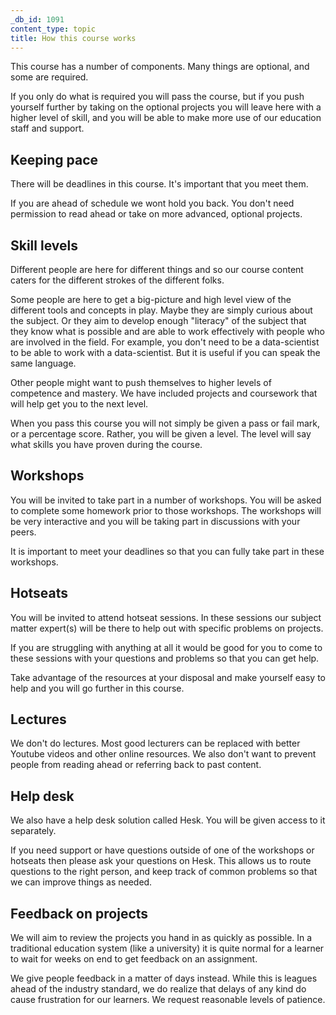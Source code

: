 ```yaml
---
_db_id: 1091
content_type: topic
title: How this course works
---
```


This course has a number of components. Many things are optional, and some are required.

If you only do what is required you will pass the course, but if you push yourself further by taking on the optional projects you will leave here with a higher level of skill, and you will be able to make more use of our education staff and support.

## Keeping pace 

There will be deadlines in this course. It's important that you meet them.

If you are ahead of schedule we wont hold you back. You don't need permission to read ahead or take on more advanced, optional projects.

## Skill levels 

Different people are here for different things and so our course content caters for the different strokes of the different folks.

Some people are here to get a big-picture and high level view of the different tools and concepts in play. Maybe they are simply curious about the subject. Or they aim to develop enough "literacy" of the subject that they know what is possible and are able to work effectively with people who are involved in the field. For example, you don't need to be a data-scientist to be able to work with a data-scientist. But it is useful if you can speak the same language.

Other people might want to push themselves to higher levels of competence and mastery. We have included projects and coursework that will help get you to the next level.

When you pass this course you will not simply be given a pass or fail mark, or a percentage score. Rather, you will be given a level. The level will say what skills you have proven during the course.

## Workshops

You will be invited to take part in a number of workshops. You will be asked to complete some homework prior to those workshops. The workshops will be very interactive and you will be taking part in discussions with your peers. 

It is important to meet your deadlines so that you can fully take part in these workshops.

## Hotseats

You will be invited to attend hotseat sessions. In these sessions our subject matter expert(s) will be there to help out with specific problems on projects.

If you are struggling with anything at all it would be good for you to come to these sessions with your questions and problems so that you can get help.

Take advantage of the resources at your disposal and make yourself easy to help and you will go further in this course.

## Lectures 

We don't do lectures. Most good lecturers can be replaced with better Youtube videos and other online resources. We also don't want to prevent people from reading ahead or referring back to past content. 

## Help desk 

We also have a help desk solution called Hesk. You will be given access to it separately.

If you need support or have questions outside of one of the workshops or hotseats then please ask your questions on Hesk. This allows us to route questions to the right person, and keep track of common problems so that we can improve things as needed.

## Feedback on projects 

We will aim to review the projects you hand in as quickly as possible. In a traditional education system (like a university) it is quite normal for a learner to wait for weeks on end to get feedback on an assignment. 

We give people feedback in a matter of days instead. While this is leagues ahead of the industry standard, we do realize that delays of any kind do cause frustration for our learners. We request reasonable levels of patience.